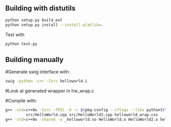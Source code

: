 Building with distutils
-----------------------

```bash
python setup.py build_ext
python setup.py install --install-platlib=.
```

Test with

```bash
python test.py
```


Building manually
-----------------

#Generate swig interface with:

```bash
swig -python -c++ -Isrc helloworld.i
```

#Look at generated wrapper in hw_wrap.c


#Compile with:

```bash
g++ -std=c++0x -Isrc -fPIC -O -c $(pkg-config --cflags --libs python3)\
         src/HelloWorld.cpp src/HelloWorld2.cpp helloworld_wrap.cxx
g++ -std=c++0x -shared -o _helloworld.so HelloWorld.o HelloWorld2.o helloworld_wrap.o
```
